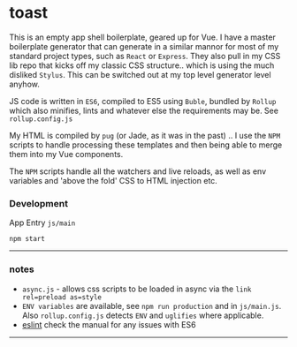 # toast

This is an empty app shell boilerplate, geared up for Vue. 
I have a master boilerplate generator that can generate in a similar mannor for most of my standard project types, such as `React` or `Express`. They also pull in my CSS lib repo that kicks off my classic CSS structure.. which is using the much disliked `Stylus`. This can be switched out at my top level generator level anyhow.

JS code is written in `ES6`, compiled to ES5 using `Buble`, bundled by `Rollup` which also minifies, lints and whatever else the requirements may be. See `rollup.config.js`

My HTML is compiled by `pug` (or Jade, as it was in the past) .. I use the `NPM` scripts to handle processing these templates and then being able to merge them into my Vue components.

The `NPM` scripts handle all the watchers and live reloads, as well as env variables and 'above the fold' CSS to HTML injection etc.

### Development
App Entry `js/main` 

    npm start

---

### notes
* `async.js` - allows css scripts to be loaded in async via the `link rel=preload as=style`
* `ENV variables` are available, see `npm run production` and in `js/main.js`. Also `rollup.config.js` detects `ENV` and `uglifies` where applicable.
* [eslint](http://eslint.org/docs/user-guide/configuring) check the manual for any issues with ES6

---

